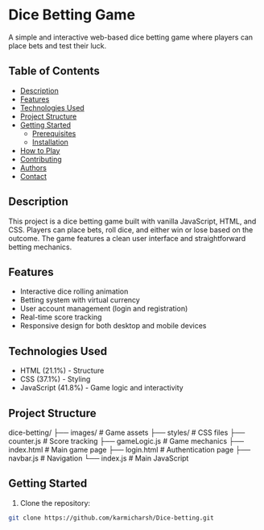 # Dice Betting Game

A simple and interactive web-based dice betting game where players can place bets and test their luck.

## Table of Contents
- [Description](#description)
- [Features](#features)
- [Technologies Used](#technologies-used)
- [Project Structure](#project-structure)
- [Getting Started](#getting-started)
  - [Prerequisites](#prerequisites)
  - [Installation](#installation)
- [How to Play](#how-to-play)
- [Contributing](#contributing)
- [Authors](#authors)
- [Contact](#contact)

## Description

This project is a dice betting game built with vanilla JavaScript, HTML, and CSS. Players can place bets, roll dice, and either win or lose based on the outcome. The game features a clean user interface and straightforward betting mechanics.

## Features

- Interactive dice rolling animation
- Betting system with virtual currency
- User account management (login and registration)
- Real-time score tracking
- Responsive design for both desktop and mobile devices

## Technologies Used

- HTML (21.1%) - Structure
- CSS (37.1%) - Styling
- JavaScript (41.8%) - Game logic and interactivity

## Project Structure
dice-betting/
├── images/         # Game assets
├── styles/         # CSS files
├── counter.js      # Score tracking
├── gameLogic.js    # Game mechanics
├── index.html      # Main game page
├── login.html      # Authentication page
├── navbar.js       # Navigation
└── index.js        # Main JavaScript 


## Getting Started

1. Clone the repository:
```bash
git clone https://github.com/karmicharsh/Dice-betting.git